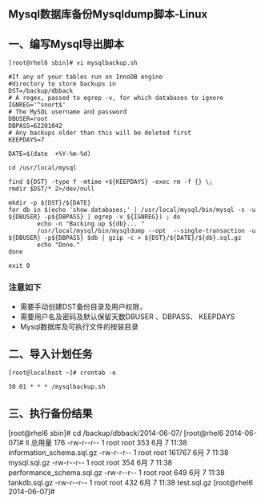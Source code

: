 ## Mysql数据库备份Mysqldump脚本-Linux

## 一、编写Mysql导出脚本

```
[root@rhel6 sbin]# vi mysqlbackup.sh

#If any of your tables run on InnoDB engine
#directory to store backups in
DST=/backup/dbback
# A regex, passed to egrep -v, for which databases to ignore
IGNREG='^snort$'
# The MySQL username and password
DBUSER=root
DBPASS=62201042
# Any backups older than this will be deleted first
KEEPDAYS=7

DATE=$(date  +%Y-%m-%d)

cd /usr/local/mysql

find ${DST} -type f -mtime +${KEEPDAYS} -exec rm -f {} \;
rmdir $DST/* 2>/dev/null

mkdir -p ${DST}/${DATE}
for db in $(echo 'show databases;' | /usr/local/mysql/bin/mysql -s -u ${DBUSER} -p${DBPASS} | egrep -v ${IGNREG}) ; do
        echo -n "Backing up ${db}... "
        /usr/local/mysql/bin/mysqldump --opt  --single-transaction -u ${DBUSER} -p${DBPASS} $db | gzip -c > ${DST}/${DATE}/${db}.sql.gz
        echo "Done."
done

exit 0
```

### 注意如下

- 需要手动创建DST备份目录及用户权限，
- 需要用户名及密码及默认保留天数DBUSER 、DBPASS、 KEEPDAYS
- Mysql数据库及可执行文件的按装目录

## 二、导入计划任务

```
[root@localhost ~]# crontab -e

30 01 * * * /mysqlbackup.sh
```

## 三、执行备份结果

[root@rhel6 sbin]# cd /backup/dbback/2014-06-07/
[root@rhel6 2014-06-07]# ll
总用量 176
-rw-r--r-- 1 root root 353 6月 7 11:38 information_schema.sql.gz
-rw-r--r-- 1 root root 161767 6月 7 11:38 mysql.sql.gz
-rw-r--r-- 1 root root 354 6月 7 11:38 performance_schema.sql.gz
-rw-r--r-- 1 root root 649 6月 7 11:38 tankdb.sql.gz
-rw-r--r-- 1 root root 432 6月 7 11:38 test.sql.gz
[root@rhel6 2014-06-07]#